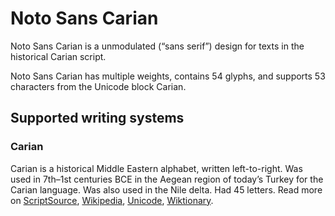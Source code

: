 
# Noto Sans Carian

Noto Sans Carian is a unmodulated (“sans serif”) design for texts in the historical Carian script. 

Noto Sans Carian has multiple weights, contains 54 glyphs, and supports 53 characters from the Unicode block Carian.


## Supported writing systems


### Carian

Carian is a historical Middle Eastern alphabet, written left-to-right. Was used in 7th–1st centuries BCE in the Aegean region of today’s Turkey for the Carian language. Was also used in the Nile delta. Had 45 letters. Read more on [ScriptSource](https://scriptsource.org/scr/Cari), [Wikipedia](https://en.wikipedia.org/wiki/ISO_15924:Cari), [Unicode](https://www.unicode.org/versions/Unicode13.0.0/ch08.pdf#G26509), [Wiktionary](https://en.wiktionary.org/wiki/Category:Carian_script).

